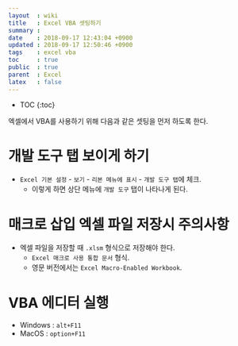 ```yaml
---
layout  : wiki
title   : Excel VBA 셋팅하기
summary : 
date    : 2018-09-17 12:43:04 +0900
updated : 2018-09-17 12:50:46 +0900
tags    : excel vba
toc     : true
public  : true
parent  : Excel
latex   : false
---
```

* TOC
{:toc}

엑셀에서 VBA를 사용하기 위해 다음과 같은 셋팅을 먼저 하도록 한다.

# 개발 도구 탭 보이게 하기

* `Excel 기본 설정` - `보기` - `리본 메뉴에 표시` - `개발 도구 탭`에 체크.
    * 이렇게 하면 상단 메뉴에 `개발 도구` 탭이 나타나게 된다.

# 매크로 삽입 엑셀 파일 저장시 주의사항

* 엑셀 파일을 저장할 때 `.xlsm` 형식으로 저장해야 한다.
    * `Excel 매크로 사용 통합 문서` 형식.
    * 영문 버전에서는 `Excel Macro-Enabled Workbook`.

# VBA 에디터 실행

* Windows : `alt+F11`
* MacOS : `option+F11`


